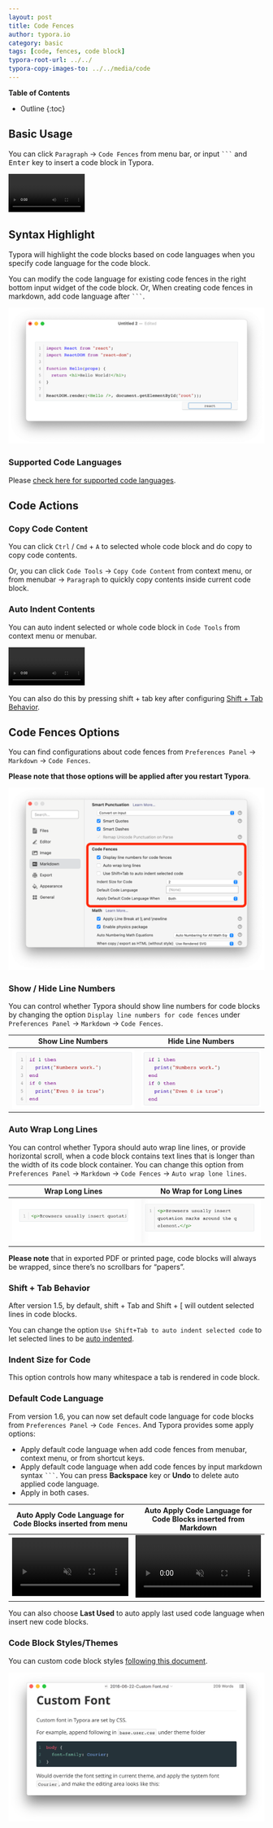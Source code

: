```yaml
---
layout: post
title: Code Fences
author: typora.io
category: basic
tags: [code, fences, code block]
typora-root-url: ../../
typora-copy-images-to: ../../media/code
---
```


**Table of Contents**

* Outline
{:toc}


## Basic Usage

You can click `Paragraph` → `Code Fences` from menu bar, or input <code>```</code> and <kbd>Enter</kbd> key to insert a code block in Typora.

<video src="/media/code/code-input.mp4" autoplay loop style="zoom:50%"></video>

## Syntax Highlight

Typora will highlight the code blocks based on code languages when you specify code language for the code block.

You can modify the code language for existing code fences in the right bottom input widget of the code block. Or, When creating code fences in markdown, add code language after <code>```</code>.

<img src="/media/code/react-code.png" alt="Screenshot 2023-05-16 at 19.55.37" style="zoom:50%;" />

### Supported Code Languages

Please [check here for supported code languages](/Code-Fences-Language-Support/).

## Code Actions

### Copy Code Content

You can click `Ctrl` / `Cmd` + `A` to selected whole code block and do copy to copy code contents.

Or, you can click `Code Tools` → `Copy Code Content` from context menu, or from menubar → `Paragraph` to quickly copy contents inside current code block.

### Auto Indent Contents

You can auto indent selected or whole code block in `Code Tools` from context menu or menubar.

<video src="/media/code/auto-indent.mp4" autoplay loop style="zoom:50%"></video>

You can also do this by pressing shift + tab key after configuring [Shift + Tab Behavior](#shift--tab-behavior).

## Code Fences Options

You can find configurations about code fences from `Preferences Panel` → `Markdown` → `Code Fences`. 

**Please note that those options will be applied after you restart Typora**.

<img src="/media/code/options.png" alt="options" style="zoom:50%;" />

### Show / Hide Line Numbers

You can control whether Typora should show line numbers for code blocks by changing the option `Display line numbers for code fences` under `Preferences Panel` → `Markdown` → `Code Fences`.

| Show Line Numbers                                            | Hide Line Numbers                                            |
| ------------------------------------------------------------ | ------------------------------------------------------------ |
| <img src="/media/code/Screenshot 2023-05-16 at 20.11.34.png" alt="Screenshot 2023-05-16 at 20.11.34" style="zoom:50%;" /> | <img src="/media/code/Screenshot 2023-05-16 at 20.11.47.png" alt="Screenshot 2023-05-16 at 20.11.47" style="zoom:50%;" /> |

### Auto Wrap Long Lines

You can control whether Typora should auto wrap line lines, or provide horizontal scroll, when a code block contains text lines that is longer than the width of its code block container. You can change this option from `Preferences Panel` → `Markdown` → `Code Fences` → `Auto wrap lone lines`.

| Wrap Long Lines                                              | No Wrap for Long Lines                                       |
| ------------------------------------------------------------ | ------------------------------------------------------------ |
| <img src="/media/code/Screenshot 2023-05-16 at 20.21.20.png" alt="Screenshot 2023-05-16 at 20.21.20" style="zoom:50%;" /> | <img src="/media/code/Screenshot 2023-05-16 at 20.21.26.png" alt="Screenshot 2023-05-16 at 20.21.26" style="zoom:50%;" /> |

**Please note** that in exported PDF or printed page, code blocks will always be wrapped, since there’s no scrollbars for “papers”.

### Shift + Tab Behavior

After version 1.5, by default, shift + Tab and Shift + [ will outdent selected lines in code blocks. 

You can change the option `Use Shift+Tab to auto indent selected code` to let selected lines to be [auto indented](#auto-indent-contents).

### Indent Size for Code

This option controls how many whitespace a tab is rendered in code block.

### Default Code Language

From version 1.6, you can now set default code language for code blocks from `Preferences Panel` → `Code Fences`. And Typora provides some apply options:

- Apply default code language when add code fences from menubar, context menu, or from shortcut keys.
- Apply default code language when add code fences by input markdown syntax <code>```</code>. You can press **Backspace** key or **Undo** to delete auto applied code language.
- Apply in both cases.

| Auto Apply Code Language for Code Blocks inserted from menu  | Auto Apply Code Language for Code Blocks inserted from Markdown |
| ------------------------------------------------------------ | ------------------------------------------------------------ |
| <video src="/media/new-1.6/menu.mp4" style="width: 100%;" autoplay muted="muted" loop></video> | <video src="/media/new-1.6/code.mp4" style="width: 100%;" autoplay  muted="muted" loop></video> |

You can also choose **Last Used** to auto apply last used code language when insert new code blocks.

### Code Block Styles/Themes

You can custom code block styles [following this document](/Code-Block-Styles/).

![Snip20160623_11](/media/code/Snip20160623_11.png)
